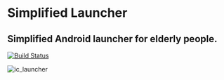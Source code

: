 # Simplified Launcher

## Simplified Android launcher for elderly people.

[![Build Status](https://travis-ci.org/izio7/SimplifiedLauncher.svg?branch=master)](https://travis-ci.org/izio7/SimplifiedLauncher)

![ic_launcher](https://cloud.githubusercontent.com/assets/12021064/22531547/e7b82136-e8e1-11e6-96af-8c8558e881ea.png)
